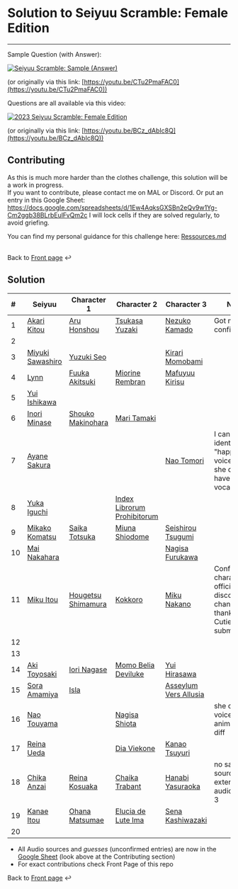 # Solution to Seiyuu Scramble: Female Edition 

___

Sample Question (with Answer):

[![Seiyuu Scramble: Sample (Answer)](images/Seiyuu%20Scramble：%20Sample%20(Answer).jpg)](videos/Seiyuu%20Scramble：%20Sample%20(Answer)%20[CTu2PmaFAC0][vp09.00.41.08%201920x1080%20opus].mp4)

(or originally via this link: [https://youtu.be/CTu2PmaFAC0](https://youtu.be/CTu2PmaFAC0))

Questions are all available via this video:

[![2023 Seiyuu Scramble: Female Edition](images/2023%20Seiyuu%20Scramble：%20Female%20Edition.jpg)](videos/2023%20Seiyuu%20Scramble：%20Female%20Edition%20[BCz_dAbIc8Q][vp09.00.41.08%201920x1080%20opus].mp4)

(or originally via this link: [https://youtu.be/BCz_dAbIc8Q](https://youtu.be/BCz_dAbIc8Q))


## Contributing

As this is much more harder than the clothes challenge, this solution will be a work in progress.</br>
If you want to contribute, please contact me on MAL or Discord.
Or put an entry in this Google Sheet: https://docs.google.com/spreadsheets/d/1Ew4AqksGXSBn2eQv9w1Yg-Cm2ggb38BLrbEulFvQm2c
I will lock cells if they are solved regularly, to avoid griefing.


You can find my personal guidance for this challenge here:
[Ressources.md](Ressources.md)
</br>
</br>

Back to [Front page](../README.md) ↩️

## Solution

| # | Seiyuu | Character 1 | Character 2 | Character 3 | Notes |
| :--- | --- | --- | --- | --- | --- |
| 1 | [Akari Kitou](https://myanimelist.net/people/34951/Akari_Kitou) | [Aru Honshou](https://myanimelist.net/character/148606/Aru_Honshou) | [Tsukasa Yuzaki](https://myanimelist.net/character/163271/Tsukasa_Yuzaki) | [Nezuko Kamado](https://myanimelist.net/character/146157/Nezuko_Kamado) | Got multiple confirmations |
| 2 | | | | | |
| 3 | [Miyuki Sawashiro](https://myanimelist.net/people/99/Miyuki_Sawashiro) | [Yuzuki Seo](https://myanimelist.net/character/88395/Yuzuki_Seo) | | [Kirari Momobami](https://myanimelist.net/character/123913/Kirari_Momobami) | |
| 4 | [Lynn](https://myanimelist.net/people/10929/Lynn) | [Fuuka Akitsuki](https://myanimelist.net/character/100811/Fuuka_Akitsuki) | [Miorine Rembran](https://myanimelist.net/character/212447/Miorine_Rembran) | [Mafuyuu Kirisu](https://myanimelist.net/character/154056/Mafuyu_Kirisu) | |
| 5 | [Yui Ishikawa](https://myanimelist.net/people/5142/Yui_Ishikawa) | | | | |
| 6 | [Inori Minase](https://myanimelist.net/people/11297/Inori_Minase) | [Shouko Makinohara](https://myanimelist.net/character/149616/Shouko_Makinohara) | [Mari Tamaki](https://myanimelist.net/character/157147/Mari_Tamaki) | | |
| 7 | [Ayane Sakura](https://myanimelist.net/people/11622/Ayane_Sakura) | | | [Nao Tomori](https://myanimelist.net/character/122211/Nao_Tomori) | I can just identify her "happy" voice, also she doesn't have any vocal range |
| 8 | [Yuka Iguchi](https://myanimelist.net/people/885/Yuka_Iguchi) | | [Index Librorum Prohibitorum](https://myanimelist.net/character/13699/Index_Librorum_Prohibitorum) | | |
| 9 | [Mikako Komatsu](https://myanimelist.net/people/10071/Mikako_Komatsu) | [Saika Totsuka](https://myanimelist.net/character/67071/Saika_Totsuka) | [Miuna Shiodome](https://myanimelist.net/character/13699/Index_Librorum_Prohibitorum) | [Seishirou Tsugumi](https://myanimelist.net/character/58885/Seishirou_Tsugumi) | |
| 10 | [Mai Nakahara](https://myanimelist.net/people/31/Mai_Nakahara) | | | [Nagisa Furukawa](https://myanimelist.net/character/4604/Nagisa_Furukawa) | |
| 11 | [Miku Itou](https://myanimelist.net/people/24413/Miku_Itou) | [Hougetsu Shimamura](https://myanimelist.net/character/118717/Hougetsu_Shimamura) | [Kokkoro](https://myanimelist.net/character/175840/Kokkoro) | [Miku Nakano](https://myanimelist.net/character/160603/Miku_Nakano) | Confirmed all characters in official discord channel, thanks CutieZia for submit trial |
| 12 | | | | | |
| 13 | | | | | |
| 14 | [Aki Toyosaki](https://myanimelist.net/people/599/Aki_Toyosaki) | [Iori Nagase](https://myanimelist.net/character/40196/Iori_Nagase) | [Momo Belia Deviluke](https://myanimelist.net/character/17364/Momo_Belia_Deviluke) | [Yui Hirasawa](https://myanimelist.net/character/19565/Yui_Hirasawa) | |
| 15 | [Sora Amamiya](https://myanimelist.net/people/21517/Sora_Amamiya) | [Isla](https://myanimelist.net/character/124049/Isla) | | [Asseylum Vers Allusia](https://myanimelist.net/character/103697/Asseylum_Vers_Allusia) | |
| 16 | [Nao Touyama](https://myanimelist.net/people/11184/Nao_Touyama) | | [Nagisa Shiota](https://myanimelist.net/character/65645/Nagisa_Shiota) | | she can even voice animals, too diff |
| 17 | [Reina Ueda](https://myanimelist.net/people/26063/Reina_Ueda) | | [Dia Viekone](https://myanimelist.net/character/192918/Dia_Viekone) | [Kanao Tsuyuri](https://myanimelist.net/character/151142/Kanao_Tsuyuri) | |
| 18 | [Chika Anzai](https://myanimelist.net/people/11030/Chika_Anzai) | [Reina Kosuaka](https://myanimelist.net/character/120017/Reina_Kousaka) | [Chaika Trabant](https://youtu.be/oVk9pt9XxuM?t=100) | [Hanabi Yasuraoka](https://myanimelist.net/character/128503/Hanabi_Yasuraoka) | no sample source but extensive audio for no. 3 |
| 19 | [Kanae Itou](https://myanimelist.net/people/762/Kanae_Itou) | [Ohana Matsumae](https://myanimelist.net/character/36184/Ohana_Matsumae) | [Elucia de Lute Ima](https://myanimelist.net/character/14015/Elucia_de_Lute_Ima) | [Sena Kashiwazaki](https://myanimelist.net/character/37514/Sena_Kashiwazaki) | |
| 20 | | | | | |

* All Audio sources and *guesses* (unconfirmed entries) are now in the [Google Sheet](https://docs.google.com/spreadsheets/d/1Ew4AqksGXSBn2eQv9w1Yg-Cm2ggb38BLrbEulFvQm2c) (look above at the Contributing section)
* For exact contributions check Front Page of this repo
  
Back to [Front page](../README.md) ↩️
